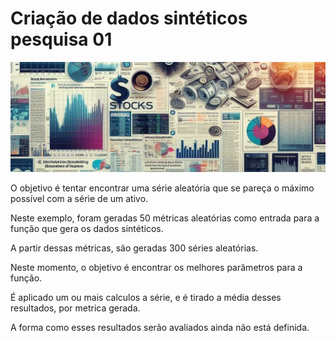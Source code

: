 # Criação de dados sintéticos pesquisa 01

![Texto Alternativo](https://github.com/rianlucascs/criacao_de_dados_sinteticos_pesquisa_1/blob/main/imag.png)

O objetivo é tentar encontrar uma série aleatória que se pareça o máximo possível com a série de um ativo.

Neste exemplo, foram geradas 50 métricas aleatórias como entrada para a função que gera os dados sintéticos.

A partir dessas métricas, são geradas 300 séries aleatórias.

Neste momento, o objetivo é encontrar os melhores parâmetros para a função.

É aplicado um ou mais calculos a série, e é tirado a média desses resultados, por metrica gerada.

A forma como esses resultados serão avaliados ainda não está definida.
